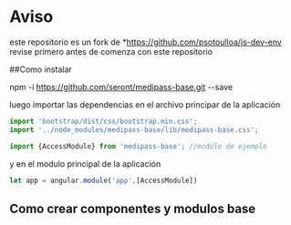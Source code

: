 # Aviso
este repositorio es un fork de 
*https://github.com/psotoulloa/js-dev-env
revise primero antes de comenza con este repositorio

##Como instalar

npm -i https://github.com/seront/medipass-base.git --save

luego importar las dependencias en el archivo principar de la aplicación

```javascript
import 'bootstrap/dist/css/bootstrap.min.css';
import '../node_modules/medipass-base/lib/medipass-base.css';

import {AccessModule} from 'medipass-base'; //modulo de ejemplo
```
y en el modulo principal de la aplicación
```javascript
let app = angular.module('app',[AccessModule])
```

## Como crear componentes y modulos base

